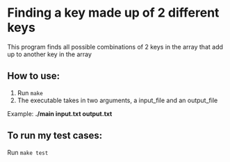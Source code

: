 # Finding a key made up of 2 different keys
This program finds all possible combinations of 2 keys in the array that add up to another key in the array
## How to use:
1. Run `make`
2. The executable takes in two arguments, a input_file and an output_file

Example: **./main input.txt output.txt**

## To run my test cases:
Run `make test`